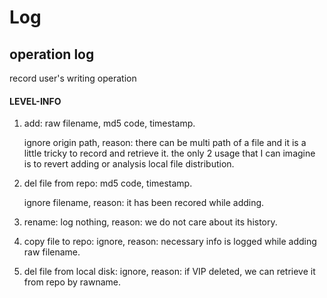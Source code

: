 Log
===

operation log
-------------

record user's writing operation

#### LEVEL-INFO

1. add: raw filename, md5 code, timestamp.

    ignore origin path, reason: there can be multi path of a file and it is a little tricky to record and retrieve it.
    the only 2 usage that I can imagine is to revert adding or analysis local file distribution.

2. del file from repo: md5 code, timestamp.

    ignore filename, reason: it has been recored while adding.

3. rename: log nothing, reason: we do not care about its history.

4. copy file to repo: ignore, reason: necessary info is logged while adding raw filename.

5. del file from local disk: ignore, reason: if VIP deleted, we can retrieve it from repo by rawname.
